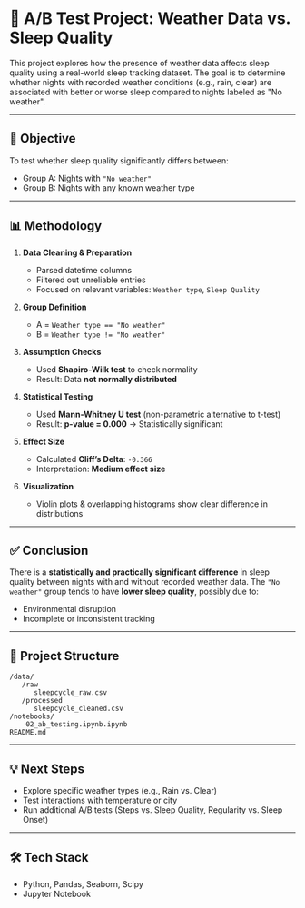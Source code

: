 
# 🌙 A/B Test Project: Weather Data vs. Sleep Quality

This project explores how the presence of weather data affects sleep quality using a real-world sleep tracking dataset. The goal is to determine whether nights with recorded weather conditions (e.g., rain, clear) are associated with better or worse sleep compared to nights labeled as "No weather".

---

## 🎯 Objective

To test whether sleep quality significantly differs between:
- Group A: Nights with `"No weather"`
- Group B: Nights with any known weather type

---

## 📊 Methodology

1. **Data Cleaning & Preparation**
   - Parsed datetime columns
   - Filtered out unreliable entries
   - Focused on relevant variables: `Weather type`, `Sleep Quality`

2. **Group Definition**
   - A = `Weather type == "No weather"`
   - B = `Weather type != "No weather"`

3. **Assumption Checks**
   - Used **Shapiro-Wilk test** to check normality
   - Result: Data **not normally distributed**

4. **Statistical Testing**
   - Used **Mann-Whitney U test** (non-parametric alternative to t-test)
   - Result: **p-value = 0.000** → Statistically significant

5. **Effect Size**
   - Calculated **Cliff’s Delta**: `-0.366`
   - Interpretation: **Medium effect size**

6. **Visualization**
   - Violin plots & overlapping histograms show clear difference in distributions

---

## ✅ Conclusion

There is a **statistically and practically significant difference** in sleep quality between nights with and without recorded weather data. The `"No weather"` group tends to have **lower sleep quality**, possibly due to:
- Environmental disruption
- Incomplete or inconsistent tracking

---

## 📂 Project Structure

```
/data/
   /raw
      sleepcycle_raw.csv
   /processed
      sleepcycle_cleaned.csv
/notebooks/
    02_ab_testing.ipynb.ipynb
README.md
```

---

## 💡 Next Steps

- Explore specific weather types (e.g., Rain vs. Clear)
- Test interactions with temperature or city
- Run additional A/B tests (Steps vs. Sleep Quality, Regularity vs. Sleep Onset)

---

## 🛠️ Tech Stack

- Python, Pandas, Seaborn, Scipy
- Jupyter Notebook
